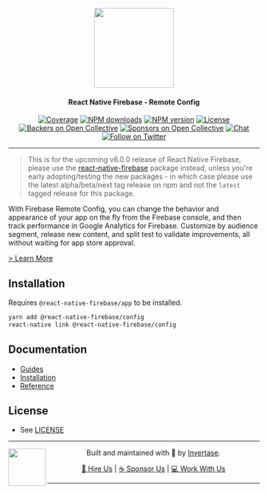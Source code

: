 <p align="center">
  <a href="https://invertase.io/oss/react-native-firebase">
    <img width="160px" src="https://i.imgur.com/JIyBtKW.png"><br/>
  </a>
  <h4 align="center">React Native Firebase - Remote Config</h2>
</p>

<p align="center">
  <a href="https://api.rnfirebase.io/coverage/config/detail"><img src="https://api.rnfirebase.io/coverage/config/badge?style=flat-square" alt="Coverage"></a>
  <a href="https://www.npmjs.com/package/@react-native-firebase/config"><img src="https://img.shields.io/npm/dm/@react-native-firebase/config.svg?style=flat-square" alt="NPM downloads"></a>
  <a href="https://www.npmjs.com/package/@react-native-firebase/config"><img src="https://img.shields.io/npm/v/@react-native-firebase/config.svg?style=flat-square" alt="NPM version"></a>
  <a href="/LICENSE"><img src="https://img.shields.io/npm/l/react-native-firebase.svg?style=flat-square" alt="License"></a>
  <a href="#backers"><img src="https://opencollective.com/react-native-firebase/backers/badge.svg?style=flat-square" alt="Backers on Open Collective"></a>
  <a href="#sponsors"><img src="https://opencollective.com/react-native-firebase/sponsors/badge.svg?style=flat-square" alt="Sponsors on Open Collective"></a>
  <a href="https://discord.gg/C9aK28N"><img src="https://img.shields.io/discord/295953187817521152.svg?logo=discord&style=flat-square&colorA=7289da&label=discord" alt="Chat"></a>
  <a href="https://twitter.com/rnfirebase"><img src="https://img.shields.io/twitter/follow/rnfirebase.svg?style=social&label=Follow" alt="Follow on Twitter"></a>
</p>

---

> This is for the upcoming v6.0.0 release of React Native Firebase, please use the [react-native-firebase](https://www.npmjs.com/package/react-native-firebase) package instead, unless you're early adopting/testing the new packages - in which case please use the latest alpha/beta/next tag release on npm and not the `latest` tagged release for this package.

With Firebase Remote Config, you can change the behavior and appearance of your app on the fly from the Firebase console, and then track performance in Google Analytics for Firebase. Customize by audience segment, release new content, and split test to validate improvements, all without waiting for app store approval.

[> Learn More](https://firebase.google.com/products/remote-config/)

## Installation

Requires `@react-native-firebase/app` to be installed.

```bash
yarn add @react-native-firebase/config
react-native link @react-native-firebase/config
```

## Documentation

- [Guides](https://invertase.io/oss/react-native-firebase/guides?tags=config)
- [Installation](https://invertase.io/oss/react-native-firebase/v6/config)
- [Reference](https://invertase.io/oss/react-native-firebase/v6/config/reference)

## License

- See [LICENSE](/LICENSE)

---

<p>
  <img align="left" width="75px" src="https://static.invertase.io/assets/invertase-logo-small.png"> 
  <p align="center">  
    Built and maintained with 💛 by <a href="https://invertase.io">Invertase</a>.
  </p>
  <p align="center">  
    <a href="https://invertase.io/hire-us">💼 Hire Us</a> | 
    <a href="https://opencollective.com/react-native-firebase">☕️ Sponsor Us</a> | 
    <a href="https://opencollective.com/jobs">‍💻 Work With Us</a>
  </p>
</p>

---
